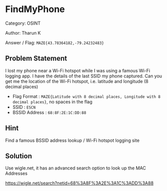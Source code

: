# **FindMyPhone**

Category: OSINT

Author: Tharun K

Answer / Flag: `MAZE{43.78364182,-79.24232483}`

## Problem Statement

I lost my phone near a Wi-Fi hotspot while I was using a famous Wi-Fi logging app. I have the details of the last SSID my phone captured. Can you get me the location of the Wi-Fi hotspot, i.e. latitude and longitude (8 decimal places)

- Flag Format : `MAZE{Latitude with 8 decimal places, Longitude with 8 decimal places}`, no spaces in the flag
- SSID : `ESCN`
- BSSID Address : `68:8F:2E:1C:DD:88`

## Hint

Find a famous BSSID address lookup / Wi-Fi hotspot logging site

## Solution
Use wigle.net, it has an advanced search option to look up the MAC Addresses

https://wigle.net/search?netid=68%3A8F%3A2E%3A1C%3ADD%3A88